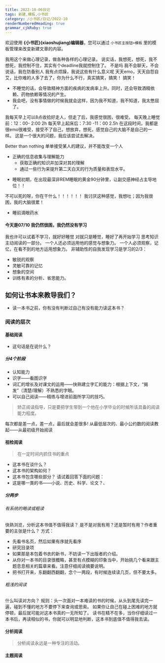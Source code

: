 ```yaml
---
title: 2022-10-06日记
tags: 新建,模板,小书匠
category: /小书匠/日记/2022-10
renderNumberedHeading: true
grammar_cjkRuby: true
---
```



欢迎使用 **{小书匠}(xiaoshujiang)编辑器**，您可以通过 `小书匠主按钮>模板` 里的模板管理来改变新建文章的内容。

我用这个来做心理记录，做各种各样的心理记录。
说实话，我想死，想死，我不想死，我控制不住，其实有个deadline我就控制住了。
不是吗
我不会聊天，不会说话，我在防备别人
我有点烦躁，我说这些有什么意义呢
天天emo，天天自怨自艾，比你难的人多了去了，你为什么不行，真实搞笑，搞笑！
搞笑！
* 不睡觉的话，会导致精神方面的疾病的发病率上升。同时，还会导致酒精依赖、药物依赖等情况的产生。
* 我会吧，没有事情做的时候我就会这样，因为我不知道，我不知道，我太憋屈了。

我每天早上可以8点收拾好走人，但走了后，我感觉很困，很难受。
每天晚上睡觉前：12：00- 2:00 2h
每天早上起床后：7:30 -11：00 2.5h
在这段时间，我都是很emo很难受，接受不了自己，想放弃，想死，感觉自己的大脑不是自己的一样。
这是一个很大的问题，我应该尝试去解决。

Better than nothing
单单接受某人的建议，并不能改变一个人
- 正确的信息收集与理解能力
	- 获取正确的知识并加深对其的理解
	- 通过一些行为来提升第二天白天的行为质量和表现水平。

* 睡眠初期，在出现最深非REM睡眠的黄金90分钟里，让副交感神经占主导地位！！

不可以死的呀，你在干什么！！！！！！
我讨厌这种感觉，我想吐；因为我很困，我的大脑很累！

- 睡前滴眼药水



#### 今天是07/10 我仍然很困，我仍然没有学习
我也许可以试着不学习，就好好睡觉
对就只是睡觉，睡好了再开始学习
思考知识主动阅读的一部分。
一个人还必须运用他的感觉与想象力。
一个人必须观察，记忆，在看不到的地方运用想象力。
非辅助性的自我发现学习是学习的2/3：
* 敏锐的观察
* 灵敏可靠的记忆
* 想象的空间
* 训练有素的分析、省思能力。
 
## 如何让书本来教导我们？
* 读一本书之前，你有没有判断过自己有没有能力读这本书？

### 阅读的层次
#### 基础阅读
* 这句话是在说什么？

##### 分4个阶段
* 认知能力
* 识字——看图识字
* 词汇的增长及对课文的运用——快熟建立字汇的能力：根据上下文，“揭发”（清楚/理解）不熟悉的字眼。
* 可以自己阅读——精练与增进前面所学习的技巧。
>矫正阅读指导，只是要把学生带到一个他在小学毕业的时候所该具备的阅读能力程度。

每次都是差一点，差一点，最后就会差很多!
从最低层次的、最小公约数的阅读教起——从最初级开始阅读


#### 视检阅读
> 在一定时间内抓住书的重点

 * 这本书在谈什么？
 * 这本书的架构如何？
 * 这本书包含哪些部分？
请试着回答下面的问题：
* 这是哪一类的书——小说、历史、科学、论文？、

##### 分两步
###### 有系统的略读或粗读
快熟浏览，分析这本书值不值得我读？
是不是对我有用？还是暂时有用？作者重要的主张是什么？
方式：
* 先看书名页，然后如果有序就先看序
* 研究目录项
* 如果那是本包着书衣的新书，不妨读一下出版者的介绍。
* 从你对一本书的目录很概略，甚至有点模糊的印象当中，开始挑几个看来跟主题息息相关的篇章来看。注意仔细阅读摘要说明。
* 把书打开来，东翻翻西翻翻，念个一两段，有时候连续读几页，但不要太多。

###### 粗浅的阅读
什么叫读对方向？
规则：头一次面对一本难读的书的时候，从头到尾先读完一遍，碰到不懂的地方不要停下来查询或思索。
如果你让自己在碰上困难的地方就停顿，最后就可能对这本书真的一无所知了。
读书在精不在多，当你仔细读过一本书后，再读相似的书，你就可以明显地判断，这本书到底值不值得我去读。

#### 分析阅读
> 分析阅读永远是一种专注的活动。


#### 主题阅读
